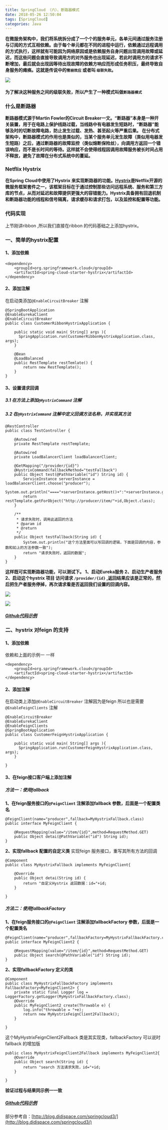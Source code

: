 ```yaml
---
title: SpringCloud （六）、断路器模式
date: 2018-05-26 12:50:04
tags: [SpringCloud]
categories: Java
---
```

**在微服务架构中，我们将系统拆分成了一个个的服务单元，各单元间通过服务注册与订阅的方式互相依赖。由于每个单元都在不同的进程中运行，依赖通过远程调用的方式执行，这样就有可能因为网络原因或是依赖服务自身问题出现调用故障或延迟，而这些问题会直接导致调用方的对外服务也出现延迟，若此时调用方的请求不断增加，最后就会出现因等待出现故障的依赖方响应而形成任务积压，最终导致自身服务的瘫痪。这就是传说中的`雪崩效应` 或者叫 `级联失败`。**

![](98152.png)

#### 为了解决这种服务之间的级联失败，所以产生了一种模式叫做`断路器模式`

### 什么是断路器

**断路器模式源于Martin Fowler的Circuit Breaker一文。“断路器”本身是一种开关装置，用于在电路上保护线路过载，当线路中有电器发生短路时，“断路器”能够及时的切断故障电路，防止发生过载、发热、甚至起火等严重后果。
在分布式架构中，断路器模式的作用也是类似的，当某个服务单元发生故障（类似用电器发生短路）之后，通过断路器的故障监控（类似熔断保险丝），向调用方返回一个错误响应，而不是长时间的等待。这样就不会使得线程因调用故障服务被长时间占用不释放，避免了故障在分布式系统中的蔓延。**

### Netflix Hystrix

**在Spring Cloud中使用了Hystrix 来实现断路器的功能。[Hystrix](https://github.com/Netflix/hystrix)是Netflix开源的微服务框架套件之一，该框架目标在于通过控制那些访问远程系统、服务和第三方库的节点，从而对延迟和故障提供更强大的容错能力。Hystrix具备拥有回退机制和断路器功能的线程和信号隔离，请求缓存和请求打包，以及监控和配置等功能。**

### 代码实现
上节刚讲ribbon ,所以我们直接在ribbon 的代码基础之上添加hystrix。
### 一、简单的hystrix配置
#### 1、添加依赖
```
<dependency>
	<groupId>org.springframework.cloud</groupId>
	<artifactId>spring-cloud-starter-hystrix</artifactId>
</dependency>
```
#### 2、添加注解
在启动类添加`@EnableCircuitBreaker` 注解
```
@SpringBootApplication
@EnableEurekaClient
@EnableCircuitBreaker
public class CustomerRibbonHystrixApplication {
	
    public static void main( String[] args ){
      SpringApplication.run(CustomerRibbonHystrixApplication.class, args);
    }
    
    @Bean
    @LoadBalanced
    public RestTemplate restTemlate() {
    	return new RestTemplate();
    }
}
```
#### 3、设置请求回调
##### 3.1 在方法上添加`@HystrixCommand` 注解
##### 3.2 在`@HystrixCommand` 注解中定义回调方法名称，并实现其方法
```
@RestController
public class TestController {

	@Autowired
	private RestTemplate restTemplate;
	
	@Autowired
	private LoadBalancerClient loadBalancerClient;
	
	@GetMapping("/provider/{id}")
	@HystrixCommand(fallbackMethod="testFallback")
	public Object test(@PathVariable("id") String id) {
		ServiceInstance serverInstance = loadBalancerClient.choose("producer");
		System.out.println("===="+serverInstance.getHost()+":"+serverInstance.getPort());
		return restTemplate.getForObject("http://producer/item/"+id,Object.class);
	}
	
	/**
	 * 请求失败时，调用此返回的方法
	 * @param id
	 * @return
	 */
	public Object testFallback(String id) {
		System.out.println("这个方法里面可以写回调的逻辑，下面是回调的内容，参数和如上的方法参数一致");
		return "请求失败时，返回的数据";
	}
}
```
**这样既可实现断路器功能，可以测试下。
1、启动Eureka服务
2、启动生产者服务
2、启动这个hystrix 项目
访问请求 `/provider/{id}` ,返回结果应该是正常的，然后把生产者服务停掉，再次请求看是否返回我们设置的回调内容。**

![](08632.png)

![](21489.png)

##### [Github代码示例](https://github.com/rstyro/SpringCloud/tree/master/SpringCloud-customer-ribbon-hystrix)

### 二、hystrix 对feign 的支持
#### 1、添加依赖
依赖和上面的示例一 一样
```
<dependency>
	<groupId>org.springframework.cloud</groupId>
	<artifactId>spring-cloud-starter-hystrix</artifactId>
</dependency>
```
#### 2、添加注解
在启动类上添加`@EnableCircuitBreaker` 注解因为是feign 所以也是需要`@EnableFeignClients` 注解
```
@EnableCircuitBreaker
@EnableEurekaClient
@EnableFeignClients
@SpringBootApplication
public class CustomerFeignHystrixApplication {
	
    public static void main( String[] args ){
      SpringApplication.run(CustomerFeignHystrixApplication.class, args);
    }
    
}
```
#### 3、在feign接口客户端上添加注解
##### 方法一：使用fallback
**1、在feign服务接口的`@FeignClient` 注解添加fallback 参数，后面是一个配置类名**
```
@FeignClient(name="producer",fallback=MyHystrixFallback.class)
public interface MyFeignClient {

	@RequestMapping(value="/item/{id}",method=RequestMethod.GET)
	public Object detai(@PathVariable("id") String id);
}
```
**2、实现fallback 配置的自定义类**
实现feign 服务接口，重写其所有方法的回调
```
@Component
public class MyHystrixFallback implements MyFeignClient{

	@Override
	public Object detai(String id) {
		return "自定义Hystrix 返回数据：id="+id;
	}

}
```
##### 方法二：使用fallbackFactory
**1、在feign服务接口的`@FeignClient` 注解添加fallbackFactory 参数，后面是一个配置类名**
```
@FeignClient(name="producer",fallbackFactory=MyHystrixFallbackFactory.class)
public interface MyFeignClient2 {

	@RequestMapping(value="/item/{id}",method=RequestMethod.GET)
	public Object search(@PathVariable("id") String id);
}
```

**2、实现fallbackFactory 定义的类**
```
@Component
public class MyHystrixFallbackFactory implements FallbackFactory<MyFeignClient2> {
	private static final Logger log = LoggerFactory.getLogger(MyHystrixFallbackFactory.class);
	@Override
	public MyFeignClient2 create(Throwable e) {
		log.info("throwable = "+e);
		return new MyHystrixFeignClient2Fallback();
	}

}
```
这个MyHystrixFeignClient2Fallback 类是其实现类，fallbackFactory 可以说时fallback 的增加版
```
public class MyHystrixFeignClient2Fallback implements MyFeignClient2{
	@Override
	public Object search(String id) {
		return "search 方法请求失败，id="+id;
	}

}
```

**验证过程与结果同示例一一致**

##### [Github代码示例](https://github.com/rstyro/SpringCloud/tree/master/SpringCloud-customer-feign-hystrix)


部分参考自：[http://blog.didispace.com/springcloud3/](http://blog.didispace.com/springcloud3/)
